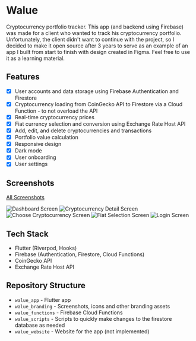 # Walue

Cryptocurrency portfolio tracker. This app (and backend using Firebase) was made for a client who wanted to track his cryptocurrency portfolio. Unfortunately, the client didn't want to continue with the project, so I decided to make it open source after 3 years to serve as an example of an app I built from start to finish with design created in Figma. Feel free to use it as a learning material.

## Features

- [x] User accounts and data storage using Firebase Authentication and Firestore
- [x] Cryptocurrency loading from CoinGecko API to Firestore via a Cloud Function - to not overload the API
- [x] Real-time cryptocurrency prices
- [x] Fiat currency selection and conversion using Exchange Rate Host API
- [x] Add, edit, and delete cryptocurrencies and transactions
- [x] Portfolio value calculation
- [x] Responsive design
- [x] Dark mode
- [x] User onboarding
- [x] User settings

## Screenshots

[All Screenshots](walue_branding/screenshots)

![Dashboard Screen](walue_branding/screenshots/Screenshot_1620246268.png)
![Cryptocurrency Detail Screen](walue_branding/screenshots/Screenshot_1620246233.png)
![Choose Cryptocurrency Screen](walue_branding/screenshots/Screenshot_1620246069.png)
![Fiat Selection Screen](walue_branding/screenshots/Screenshot_1620246036.png)
![Login Screen](walue_branding/screenshots/Screenshot_1620245708.png)

## Tech Stack

- Flutter (Riverpod, Hooks)
- Firebase (Authentication, Firestore, Cloud Functions)
- CoinGecko API
- Exchange Rate Host API

## Repository Structure

- `walue_app` - Flutter app
- `walue_branding` - Screenshots, icons and other branding assets
- `walue_functions` - Firebase Cloud Functions
- `walue_scripts` - Scripts to quickly make changes to the firestore database as needed
- `walue_website` - Website for the app (not implemented)
